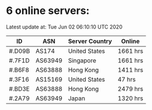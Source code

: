 # 6 online servers:

Latest update at: Tue Jun 02 06:10:10 UTC 2020

| ID | ASN | Server Country | Online |
| -- | --- | -------------- | ------ |
| #.D09B | AS174 | United States | 1661 hrs |
| #.7F1D | AS63949 | Singapore | 1661 hrs |
| #.B6F8 | AS63888 | Hong Kong | 1411 hrs |
| #.3F16 | AS15169 | United States | 47 hrs |
| #.BD3E | AS63888 | Hong Kong | 2479 hrs |
| #.2A79 | AS63949 | Japan | 1320 hrs |

